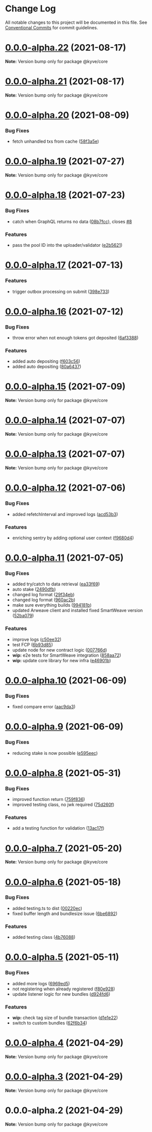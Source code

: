 # Change Log

All notable changes to this project will be documented in this file.
See [Conventional Commits](https://conventionalcommits.org) for commit guidelines.

# [0.0.0-alpha.22](https://github.com/KYVENetwork/logic/compare/@kyve/core@0.0.0-alpha.21...@kyve/core@0.0.0-alpha.22) (2021-08-17)

**Note:** Version bump only for package @kyve/core





# [0.0.0-alpha.21](https://github.com/KYVENetwork/logic/compare/@kyve/core@0.0.0-alpha.20...@kyve/core@0.0.0-alpha.21) (2021-08-17)

**Note:** Version bump only for package @kyve/core





# [0.0.0-alpha.20](https://github.com/KYVENetwork/logic/compare/@kyve/core@0.0.0-alpha.19...@kyve/core@0.0.0-alpha.20) (2021-08-09)


### Bug Fixes

* fetch unhandled txs from cache ([58f3a5e](https://github.com/KYVENetwork/logic/commit/58f3a5e20a535aad62c5298f544fd83cc7dbd8ed))





# [0.0.0-alpha.19](https://github.com/KYVENetwork/logic/compare/@kyve/core@0.0.0-alpha.18...@kyve/core@0.0.0-alpha.19) (2021-07-27)

**Note:** Version bump only for package @kyve/core





# [0.0.0-alpha.18](https://github.com/KYVENetwork/logic/compare/@kyve/core@0.0.0-alpha.17...@kyve/core@0.0.0-alpha.18) (2021-07-23)


### Bug Fixes

* catch when GraphQL returns no data ([08b7fcc](https://github.com/KYVENetwork/logic/commit/08b7fcc87e05ec3da357ea1af860ad32e22a4f0a)), closes [#8](https://github.com/KYVENetwork/logic/issues/8)


### Features

* pass the pool ID into the uploader/validator ([e2b5621](https://github.com/KYVENetwork/logic/commit/e2b5621f37cc58ea6727ce99d473e4f6dffa933e))





# [0.0.0-alpha.17](https://github.com/KYVENetwork/logic/compare/@kyve/core@0.0.0-alpha.16...@kyve/core@0.0.0-alpha.17) (2021-07-13)


### Features

* trigger outbox processing on submit ([398e733](https://github.com/KYVENetwork/logic/commit/398e73389017cd0e458e31858a653eb6007272dc))





# [0.0.0-alpha.16](https://github.com/KYVENetwork/logic/compare/@kyve/core@0.0.0-alpha.15...@kyve/core@0.0.0-alpha.16) (2021-07-12)


### Bug Fixes

* throw error when not enough tokens got deposited ([6af3388](https://github.com/KYVENetwork/logic/commit/6af33889768bf26cb367855d2d21518ba1f7c7a5))


### Features

* added auto depositing ([f603c56](https://github.com/KYVENetwork/logic/commit/f603c562b29050affcc6b54eadd948728379c0c6))
* added auto depositing ([80a6437](https://github.com/KYVENetwork/logic/commit/80a643795e905f50f3984e7934e57a0ae01de61b))





# [0.0.0-alpha.15](https://github.com/KYVENetwork/logic/compare/@kyve/core@0.0.0-alpha.14...@kyve/core@0.0.0-alpha.15) (2021-07-09)

**Note:** Version bump only for package @kyve/core





# [0.0.0-alpha.14](https://github.com/KYVENetwork/logic/compare/@kyve/core@0.0.0-alpha.13...@kyve/core@0.0.0-alpha.14) (2021-07-07)

**Note:** Version bump only for package @kyve/core





# [0.0.0-alpha.13](https://github.com/KYVENetwork/logic/compare/@kyve/core@0.0.0-alpha.12...@kyve/core@0.0.0-alpha.13) (2021-07-07)

**Note:** Version bump only for package @kyve/core





# [0.0.0-alpha.12](https://github.com/KYVENetwork/logic/compare/@kyve/core@0.0.0-alpha.11...@kyve/core@0.0.0-alpha.12) (2021-07-06)


### Bug Fixes

* added refetchInterval and improved logs ([acd53b3](https://github.com/KYVENetwork/logic/commit/acd53b38a15a96eab79f38de3dfa99874a6abf10))


### Features

* enriching sentry by adding optional user context ([f9680d4](https://github.com/KYVENetwork/logic/commit/f9680d467cce07bf703b9235fd671e9cdc33fe04))





# [0.0.0-alpha.11](https://github.com/KYVENetwork/logic/compare/@kyve/core@0.0.0-alpha.10...@kyve/core@0.0.0-alpha.11) (2021-07-05)


### Bug Fixes

* added try/catch to data retrieval ([ea33f69](https://github.com/KYVENetwork/logic/commit/ea33f697b4bc5d83add8c6197a3d4b6e166dbae3))
* auto stake ([2490dfb](https://github.com/KYVENetwork/logic/commit/2490dfbc166a51a580272879f13d2503a4fbf6f4))
* changed log format ([29f34eb](https://github.com/KYVENetwork/logic/commit/29f34eb1f27b1409295fb34d557321bbee38a9c5))
* changed log format ([960ac2b](https://github.com/KYVENetwork/logic/commit/960ac2b9b3676091f5cdd9fd5e190f6f91c0e0bd))
* make sure everything builds ([994181b](https://github.com/KYVENetwork/logic/commit/994181bbbc4b242c59545b29f7234f8bc0b822e4))
* updated Arweave client and installed fixed SmartWeave version ([52ba079](https://github.com/KYVENetwork/logic/commit/52ba0796df3deceeab176e22e86face0b05bca6f))


### Features

* improve logs ([c50ee32](https://github.com/KYVENetwork/logic/commit/c50ee32a12752979e0566141ac2937284409d66b))
* test FCP ([6b93d85](https://github.com/KYVENetwork/logic/commit/6b93d8506fba2454a78e9e9e81111d17aca3dddb))
* update node for new contract logic ([007766d](https://github.com/KYVENetwork/logic/commit/007766dd03d61c4e1526cb74e6c4129354fb909e))
* **wip:** e2e tests for SmartWeave integration ([858aa72](https://github.com/KYVENetwork/logic/commit/858aa72e1a32455bc0bf43081ac0bc13d92dfcb2))
* **wip:** update core library for new infra ([e46901b](https://github.com/KYVENetwork/logic/commit/e46901b197dc9be46a9c6181661118f56d29f909))





# [0.0.0-alpha.10](https://github.com/KYVENetwork/logic/compare/@kyve/core@0.0.0-alpha.9...@kyve/core@0.0.0-alpha.10) (2021-06-09)


### Bug Fixes

* fixed compare error ([aac9da3](https://github.com/KYVENetwork/logic/commit/aac9da3f4007b222ac73980ed35c765ac48ecca2))





# [0.0.0-alpha.9](https://github.com/KYVENetwork/logic/compare/@kyve/core@0.0.0-alpha.8...@kyve/core@0.0.0-alpha.9) (2021-06-09)


### Bug Fixes

* reducing stake is now possible ([e595eec](https://github.com/KYVENetwork/logic/commit/e595eec15379c2f2645778d2ed24eff785b7a9b1))





# [0.0.0-alpha.8](https://github.com/KYVENetwork/logic/compare/@kyve/core@0.0.0-alpha.7...@kyve/core@0.0.0-alpha.8) (2021-05-31)


### Bug Fixes

* improved function return ([759f836](https://github.com/KYVENetwork/logic/commit/759f8367153b7ffc216b272642a8575633f2df76))
* improved testing class, no jwk required ([75d260f](https://github.com/KYVENetwork/logic/commit/75d260f0753d53ada6bc41138b8ccf809b9b3cd2))


### Features

* add a testing function for validation ([13ac17f](https://github.com/KYVENetwork/logic/commit/13ac17fcf3a54af6f7e0b549e08885a7f1e08681))





# [0.0.0-alpha.7](https://github.com/KYVENetwork/logic/compare/@kyve/core@0.0.0-alpha.6...@kyve/core@0.0.0-alpha.7) (2021-05-20)

**Note:** Version bump only for package @kyve/core





# [0.0.0-alpha.6](https://github.com/KYVENetwork/logic/compare/@kyve/core@0.0.0-alpha.5...@kyve/core@0.0.0-alpha.6) (2021-05-18)


### Bug Fixes

* added testing.ts to dist ([00220ec](https://github.com/KYVENetwork/logic/commit/00220ecfafa12f556c03deb8e47e203dcd6584cd))
* fixed buffer length and bundlesize issue ([6be6892](https://github.com/KYVENetwork/logic/commit/6be6892e4dc0bc266f18c579da6e73891af2d16d))


### Features

* added testing class ([4b76088](https://github.com/KYVENetwork/logic/commit/4b760884f25bb7e964cbdfddfeadd306eb5f6793))





# [0.0.0-alpha.5](https://github.com/KYVENetwork/logic/compare/@kyve/core@0.0.0-alpha.4...@kyve/core@0.0.0-alpha.5) (2021-05-11)


### Bug Fixes

* added more logs ([6969ed5](https://github.com/KYVENetwork/logic/commit/6969ed57d4c9be4245454f7410cfec44dd2fef21))
* not registering when already registered ([f80e928](https://github.com/KYVENetwork/logic/commit/f80e928b13b89d95734c1f0c995b75a2ff4063e6))
* update listener logic for new bundles ([d924fd6](https://github.com/KYVENetwork/logic/commit/d924fd6596a64b41bc667169c77d05392a6d6bb1))


### Features

* **wip:** check tag size of bundle transaction ([d1e1e22](https://github.com/KYVENetwork/logic/commit/d1e1e222a1bd65671a0363e5d10d0ee41654db60))
* switch to custom bundles ([62f6b34](https://github.com/KYVENetwork/logic/commit/62f6b34f6c936f5230900cc382fcea74569202e7))





# [0.0.0-alpha.4](https://github.com/KYVENetwork/logic/compare/@kyve/core@0.0.0-alpha.3...@kyve/core@0.0.0-alpha.4) (2021-04-29)

**Note:** Version bump only for package @kyve/core

# [0.0.0-alpha.3](https://github.com/KYVENetwork/logic/compare/@kyve/core@0.0.0-alpha.2...@kyve/core@0.0.0-alpha.3) (2021-04-29)

**Note:** Version bump only for package @kyve/core

# 0.0.0-alpha.2 (2021-04-29)

**Note:** Version bump only for package @kyve/core

